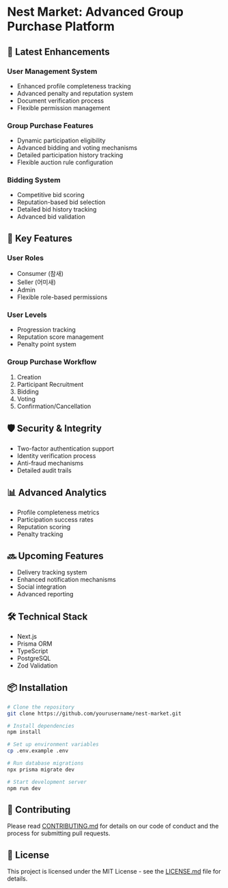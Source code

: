 # Nest Market: Advanced Group Purchase Platform

## 🚀 Latest Enhancements

### User Management System
- Enhanced profile completeness tracking
- Advanced penalty and reputation system
- Document verification process
- Flexible permission management

### Group Purchase Features
- Dynamic participation eligibility
- Advanced bidding and voting mechanisms
- Detailed participation history tracking
- Flexible auction rule configuration

### Bidding System
- Competitive bid scoring
- Reputation-based bid selection
- Detailed bid history tracking
- Advanced bid validation

## 🔑 Key Features

### User Roles
- Consumer (참새)
- Seller (어미새)
- Admin
- Flexible role-based permissions

### User Levels
- Progression tracking
- Reputation score management
- Penalty point system

### Group Purchase Workflow
1. Creation
2. Participant Recruitment
3. Bidding
4. Voting
5. Confirmation/Cancellation

## 🛡️ Security & Integrity

- Two-factor authentication support
- Identity verification process
- Anti-fraud mechanisms
- Detailed audit trails

## 📊 Advanced Analytics

- Profile completeness metrics
- Participation success rates
- Reputation scoring
- Penalty tracking

## 🔜 Upcoming Features
- Delivery tracking system
- Enhanced notification mechanisms
- Social integration
- Advanced reporting

## 🛠️ Technical Stack
- Next.js
- Prisma ORM
- TypeScript
- PostgreSQL
- Zod Validation

## 📦 Installation

```bash
# Clone the repository
git clone https://github.com/yourusername/nest-market.git

# Install dependencies
npm install

# Set up environment variables
cp .env.example .env

# Run database migrations
npx prisma migrate dev

# Start development server
npm run dev
```

## 🤝 Contributing
Please read [CONTRIBUTING.md](CONTRIBUTING.md) for details on our code of conduct and the process for submitting pull requests.

## 📄 License
This project is licensed under the MIT License - see the [LICENSE.md](LICENSE.md) file for details.
